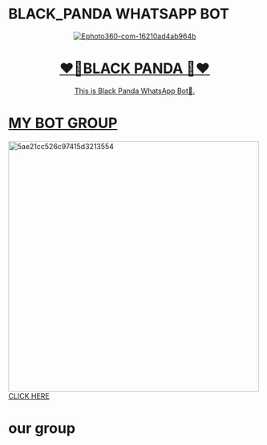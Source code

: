 # BLACK_PANDA WHATSAPP BOT
<div align="center">
<a href="https://ibb.co/zhs6W4y"><img src="https://i.ibb.co/ccJYKrG/Ephoto360-com-16210ad4ab964b.jpg" alt="Ephoto360-com-16210ad4ab964b" border="0"></a><br /><a target='_blank' href='https://the-crosswordsolver.com/offbeat-parisian-tourist-sites-6-letters'>
<h1>❤️🐼BLACK PANDA 🐼❤️</h1>
</div>
<p align="center">
      This is Black Panda WhatsApp Bot🐼.
      <br>
     </div> 
<h1>MY BOT GROUP</h1>
<a href="https://chat.whatsapp.com/EiAMgRvran32kP9oChu5tb"><img src="https://i.ibb.co/Fsp16Y1/5ae21cc526c97415d3213554.png" alt="5ae21cc526c97415d3213554"width="500></a>
<h1>MY YOUTUBE CHANNEL</h1>
<a href="https://youtube.com/channel/UCRt-7UDMMcfjunuZwZi481Q">CLICK HERE</a>
  <br>
<h1>our group<h1>


